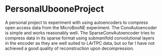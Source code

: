 # PersonalUbooneProject
A personal project to experiment with using autoencoders to compress open access data from the MicroBooNE experiment. The ConvAutoencoder is simple and works reasonably well. The SparseConvAutoencoder tries to compress data in its sparse format using submanifold convolutional layers in the encoder as they are well suited to LArTPC data, but so far I have not achieved a good quality of reconstruction upon decompression.
